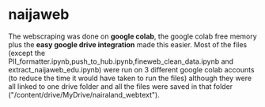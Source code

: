 # naijaweb

The webscraping was done on **google colab**, the google colab free memory plus the **easy google drive integration** made this easier. Most of the files (except the PII_formatter.ipynb,push_to_hub.ipynb,fineweb_clean_data.ipynb and extract_naijaweb_edu.ipynb) were run on 3 different google colab accounts (to reduce the time it would have taken to run the files) although they were all linked to one drive folder and all the files were saved in that folder ("/content/drive/MyDrive/nairaland_webtext"). 




